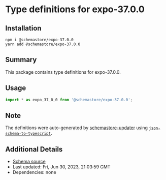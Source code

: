 # Type definitions for expo-37.0.0

## Installation

```
npm i @schemastore/expo-37.0.0
yarn add @schemastore/expo-37.0.0
```

## Summary

This package contains type definitions for expo-37.0.0.

## Usage

```ts
import * as expo_37_0_0 from '@schemastore/expo-37.0.0';
```

## Note

The definitions were auto-generated by [schemastore-updater](https://github.com/ffflorian/schemastore-updater) using [`json-schema-to-typescript`](https://www.npmjs.com/package/json-schema-to-typescript).

## Additional Details

* [Schema source](https://github.com/SchemaStore/schemastore/tree/master/src/schemas/json/expo-37.0.0)
* Last updated: Fri, Jun 30, 2023, 21:03:59 GMT
* Dependencies: none
